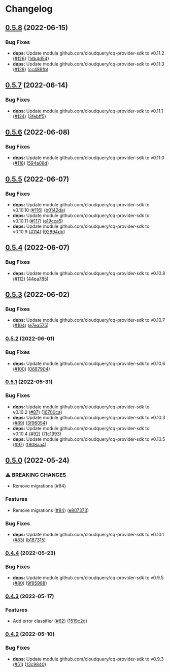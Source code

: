 # Changelog

## [0.5.8](https://github.com/cloudquery/cq-provider-okta/compare/v0.5.7...v0.5.8) (2022-06-15)


### Bug Fixes

* **deps:** Update module github.com/cloudquery/cq-provider-sdk to v0.11.2 ([#126](https://github.com/cloudquery/cq-provider-okta/issues/126)) ([1db4d54](https://github.com/cloudquery/cq-provider-okta/commit/1db4d54d048493a7ed1cf8991414bd25fc722dc2))
* **deps:** Update module github.com/cloudquery/cq-provider-sdk to v0.11.3 ([#128](https://github.com/cloudquery/cq-provider-okta/issues/128)) ([cc488fb](https://github.com/cloudquery/cq-provider-okta/commit/cc488fb556545220fd94982761303b6072a45405))

## [0.5.7](https://github.com/cloudquery/cq-provider-okta/compare/v0.5.6...v0.5.7) (2022-06-14)


### Bug Fixes

* **deps:** Update module github.com/cloudquery/cq-provider-sdk to v0.11.1 ([#124](https://github.com/cloudquery/cq-provider-okta/issues/124)) ([3febff5](https://github.com/cloudquery/cq-provider-okta/commit/3febff5d231f1c23359dac6acb06eb98cc64effc))

## [0.5.6](https://github.com/cloudquery/cq-provider-okta/compare/v0.5.5...v0.5.6) (2022-06-08)


### Bug Fixes

* **deps:** Update module github.com/cloudquery/cq-provider-sdk to v0.11.0 ([#118](https://github.com/cloudquery/cq-provider-okta/issues/118)) ([594a08d](https://github.com/cloudquery/cq-provider-okta/commit/594a08d8a8c6516d393b7bf229001b0486abf344))

## [0.5.5](https://github.com/cloudquery/cq-provider-okta/compare/v0.5.4...v0.5.5) (2022-06-07)


### Bug Fixes

* **deps:** Update module github.com/cloudquery/cq-provider-sdk to v0.10.10 ([#116](https://github.com/cloudquery/cq-provider-okta/issues/116)) ([b0142da](https://github.com/cloudquery/cq-provider-okta/commit/b0142da75c55af09835c053f2f31a6f59e086f1e))
* **deps:** Update module github.com/cloudquery/cq-provider-sdk to v0.10.11 ([#117](https://github.com/cloudquery/cq-provider-okta/issues/117)) ([a19cca5](https://github.com/cloudquery/cq-provider-okta/commit/a19cca596b92b799bfc7cc4df9cb9f7f40990492))
* **deps:** Update module github.com/cloudquery/cq-provider-sdk to v0.10.9 ([#114](https://github.com/cloudquery/cq-provider-okta/issues/114)) ([92894db](https://github.com/cloudquery/cq-provider-okta/commit/92894dbccbea0d1263cbd25957a14628dc6a59c2))

## [0.5.4](https://github.com/cloudquery/cq-provider-okta/compare/v0.5.3...v0.5.4) (2022-06-07)


### Bug Fixes

* **deps:** Update module github.com/cloudquery/cq-provider-sdk to v0.10.8 ([#112](https://github.com/cloudquery/cq-provider-okta/issues/112)) ([44ea785](https://github.com/cloudquery/cq-provider-okta/commit/44ea7859d176e660c072fb9462ad2efb0ae63b1b))

## [0.5.3](https://github.com/cloudquery/cq-provider-okta/compare/v0.5.2...v0.5.3) (2022-06-02)


### Bug Fixes

* **deps:** Update module github.com/cloudquery/cq-provider-sdk to v0.10.7 ([#104](https://github.com/cloudquery/cq-provider-okta/issues/104)) ([e7ea575](https://github.com/cloudquery/cq-provider-okta/commit/e7ea5754292852dc95200544b36b0335731e6e6d))

### [0.5.2](https://github.com/cloudquery/cq-provider-okta/compare/v0.5.1...v0.5.2) (2022-06-01)


### Bug Fixes

* **deps:** Update module github.com/cloudquery/cq-provider-sdk to v0.10.6 ([#100](https://github.com/cloudquery/cq-provider-okta/issues/100)) ([0687904](https://github.com/cloudquery/cq-provider-okta/commit/0687904b4060eab871c03c1ccdeb15cc1380d259))

### [0.5.1](https://github.com/cloudquery/cq-provider-okta/compare/v0.5.0...v0.5.1) (2022-05-31)


### Bug Fixes

* **deps:** Update module github.com/cloudquery/cq-provider-sdk to v0.10.2 ([#87](https://github.com/cloudquery/cq-provider-okta/issues/87)) ([16700ca](https://github.com/cloudquery/cq-provider-okta/commit/16700ca0f386f3c4a9e8b6fc1deb0df0c3edb5fd))
* **deps:** Update module github.com/cloudquery/cq-provider-sdk to v0.10.3 ([#89](https://github.com/cloudquery/cq-provider-okta/issues/89)) ([3f96054](https://github.com/cloudquery/cq-provider-okta/commit/3f96054bdaf09ead644444e6cd847ef9f6d6d6e1))
* **deps:** Update module github.com/cloudquery/cq-provider-sdk to v0.10.4 ([#92](https://github.com/cloudquery/cq-provider-okta/issues/92)) ([7fc1993](https://github.com/cloudquery/cq-provider-okta/commit/7fc1993616ef4f2dce0436b42ec25f405acb5711))
* **deps:** Update module github.com/cloudquery/cq-provider-sdk to v0.10.5 ([#97](https://github.com/cloudquery/cq-provider-okta/issues/97)) ([f808aa4](https://github.com/cloudquery/cq-provider-okta/commit/f808aa44351c7a6d75d56853aa82a56b439476e9))

## [0.5.0](https://github.com/cloudquery/cq-provider-okta/compare/v0.4.4...v0.5.0) (2022-05-24)


### ⚠ BREAKING CHANGES

* Remove migrations (#84)

### Features

* Remove migrations ([#84](https://github.com/cloudquery/cq-provider-okta/issues/84)) ([e807373](https://github.com/cloudquery/cq-provider-okta/commit/e80737303d56407e43d8476ed4899e40099c5ccc))


### Bug Fixes

* **deps:** Update module github.com/cloudquery/cq-provider-sdk to v0.10.1 ([#83](https://github.com/cloudquery/cq-provider-okta/issues/83)) ([b187315](https://github.com/cloudquery/cq-provider-okta/commit/b18731524d7c87bc8f460907fbaeb6f5815e2fc8))

### [0.4.4](https://github.com/cloudquery/cq-provider-okta/compare/v0.4.3...v0.4.4) (2022-05-23)


### Bug Fixes

* **deps:** Update module github.com/cloudquery/cq-provider-sdk to v0.9.5 ([#80](https://github.com/cloudquery/cq-provider-okta/issues/80)) ([9f85988](https://github.com/cloudquery/cq-provider-okta/commit/9f8598872bb198149da613e2a1b30d859c9ad0c1))

### [0.4.3](https://github.com/cloudquery/cq-provider-okta/compare/v0.4.2...v0.4.3) (2022-05-17)


### Features

* Add error classifier ([#62](https://github.com/cloudquery/cq-provider-okta/issues/62)) ([1519c2d](https://github.com/cloudquery/cq-provider-okta/commit/1519c2d244734203d8b874642c5720180fabf956))

### [0.4.2](https://github.com/cloudquery/cq-provider-okta/compare/v0.4.1...v0.4.2) (2022-05-10)


### Bug Fixes

* **deps:** Update module github.com/cloudquery/cq-provider-sdk to v0.9.3 ([#51](https://github.com/cloudquery/cq-provider-okta/issues/51)) ([13c9840](https://github.com/cloudquery/cq-provider-okta/commit/13c9840779be7bc867fcd03299eeb6ecb73c85b5))
